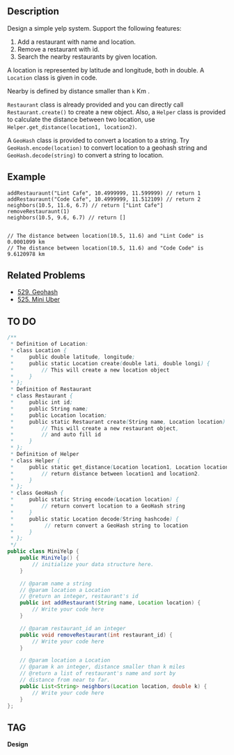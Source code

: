 ## Description
Design a simple yelp system. Support the following features:

1. Add a restaurant with name and location.
2. Remove a restaurant with id.
3. Search the nearby restaurants by given location.

A location is represented by latitude and longitude, both in double. A `Location` class is given in code.

Nearby is defined by distance smaller than `k` Km .

`Restaurant` class is already provided and you can directly call `Restaurant.create()` to create a new object. Also, a `Helper` class is provided to calculate the distance between two location, use `Helper.get_distance(location1, location2)`.

A `GeoHash` class is provided to convert a location to a string. Try `GeoHash.encode(location)` to convert location to a geohash string and `GeoHash.decode(string)` to convert a string to location.

## Example
```
addRestauraunt("Lint Cafe", 10.4999999, 11.599999) // return 1
addRestauraunt("Code Cafe", 10.4999999, 11.512109) // return 2
neighbors(10.5, 11.6, 6.7) // return ["Lint Cafe"]
removeRestauraunt(1) 
neighbors(10.5, 9.6, 6.7) // return []
 

// The distance between location(10.5, 11.6) and "Lint Code" is 0.0001099 km
// The distance between location(10.5, 11.6) and "Code Code" is 9.6120978 km
```

## Related Problems
- [529. Geohash]()
- [525. Mini Uber]()

## TO DO
```java
/**
 * Definition of Location:
 * class Location {
 *     public double latitude, longitude;
 *     public static Location create(double lati, double longi) {
 *         // This will create a new location object
 *     }
 * };
 * Definition of Restaurant
 * class Restaurant {
 *     public int id;
 *     public String name;
 *     public Location location;
 *     public static Restaurant create(String name, Location location) {
 *         // This will create a new restaurant object,
 *         // and auto fill id
 *     }
 * };
 * Definition of Helper
 * class Helper {
 *     public static get_distance(Location location1, Location location2) {
 *         // return distance between location1 and location2.
 *     }
 * };
 * class GeoHash {
 *     public static String encode(Location location) {
 *         // return convert location to a GeoHash string
 *     }
 *     public static Location decode(String hashcode) {
 *          // return convert a GeoHash string to location
 *     }
 * };
 */
public class MiniYelp {
    public MiniYelp() {
        // initialize your data structure here.
    }

    // @param name a string
    // @param location a Location
    // @return an integer, restaurant's id
    public int addRestaurant(String name, Location location) {
        // Write your code here
    }

    // @param restaurant_id an integer
    public void removeRestaurant(int restaurant_id) {
        // Write your code here
    }

    // @param location a Location
    // @param k an integer, distance smaller than k miles
    // @return a list of restaurant's name and sort by 
    // distance from near to far.
    public List<String> neighbors(Location location, double k) {
        // Write your code here
    }
};
```

## TAG
**Design**
